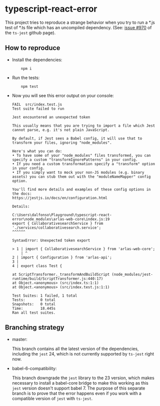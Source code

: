 # typescript-react-error

This project tries to reproduce a strange behavior when you try to run a *.js test of *.ts file which has an uncompiled dependency. (See: [issue #970](https://github.com/kulshekhar/ts-jest/issues/970) of the `ts-jest` github page).

## How to reproduce

 - Install the dependencies:

    ```
        npm i
    ```
 - Run the tests:

    ```
        npm test
    ```
 - Now you will see this error output on your console:
    ```
    FAIL  src/index.test.js
    Test suite failed to run

    Jest encountered an unexpected token

    This usually means that you are trying to import a file which Jest cannot parse, e.g. it's not plain JavaScript.

    By default, if Jest sees a Babel config, it will use that to transform your files, ignoring "node_modules".

    Here's what you can do:
    • To have some of your "node_modules" files transformed, you can specify a custom "transformIgnorePatterns" in your config.
    • If you need a custom transformation specify a "transform" option in your config.
    • If you simply want to mock your non-JS modules (e.g. binary assets) you can stub them out with the "moduleNameMapper" config option.

    You'll find more details and examples of these config options in the docs:
    https://jestjs.io/docs/en/configuration.html

    Details:

    C:\Users\dalfonso\Playground\typescript-react-error\node_modules\arlas-web-core\index.js:19
    export { CollaborativesearchService } from './services/collaborativesearch.service';
    ^^^^^^

    SyntaxError: Unexpected token export

    > 1 | import { CollaborativesearchService } from 'arlas-web-core';
        | ^
    2 | import { Configuration } from 'arlas-api';
    3 |
    4 | export class Test {

    at ScriptTransformer._transformAndBuildScript (node_modules/jest-runtime/build/ScriptTransformer.js:440:17)
    at Object.<anonymous> (src/index.ts:1:1)
    at Object.<anonymous> (src/index.test.js:1:1)

    Test Suites: 1 failed, 1 total
    Tests:       0 total
    Snapshots:   0 total
    Time:        18.445s
    Ran all test suites.
    ```

## Branching strategy

 - master:

    This branch contains all the latest version of the dependencies, including the `jest` 24, which is not currently supported by `ts-jest` right now.

 - babel-6-compatibility:

    This branch downgrade the `jest` library to the 23 version, which makes necessary to install a babel-core bridge to make this working as this `jest` version doesn't support babel 7. The purpose of this separate branch is to prove that the error happens even if you work with a compatible version of `jest` with `ts-jest`.
